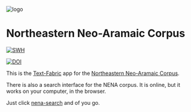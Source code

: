 ![logo](code/static/logo.png)

# Northeastern Neo-Aramaic Corpus

[![SWH](https://archive.softwareheritage.org/badge/origin/https://github.com/annotation/app-nena/)](https://archive.softwareheritage.org/browse/origin/https://github.com/annotation/app-nena/)

[![DOI](https://zenodo.org/badge/DOI/10.5281/zenodo.3909532.svg)](https://doi.org/10.5281/zenodo.3909532)

This is the
[Text-Fabric](https://github.com/annotation/text-fabric)
app for the
[Northeastern Neo-Aramaic Corpus](https://github.com/CambridgeSemiticsLab/nena_corpus).

There is also a search interface for the NENA corpus.
It is online, but it works on your computer, in the browser.

Just click
[nena-search](https://annotation.github.io/app-nena/)
and of you go.
